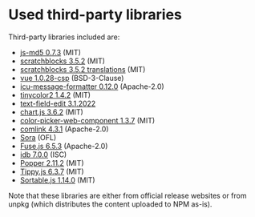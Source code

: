 # Used third-party libraries

Third-party libraries included are:
- [js-md5 0.7.3](https://raw.githubusercontent.com/emn178/js-md5/v0.7.3/build/md5.min.js) (MIT)
- [scratchblocks 3.5.2](https://scratchblocks.github.io/js/scratchblocks-v3.5.2-min.js) (MIT)
- [scratchblocks 3.5.2 translations](https://scratchblocks.github.io/js/translations-all-v3.5.2.js) (MIT)
- [vue 1.0.28-csp](https://raw.githubusercontent.com/vuejs/vue/v1.0.28-csp/dist/vue.js) (BSD-3-Clause)
- [icu-message-formatter 0.12.0](https://unpkg.com/@ultraq/icu-message-formatter@0.12.0/dist/icu-message-formatter.es.min.js) (Apache-2.0)
- [tinycolor2 1.4.2](https://raw.githubusercontent.com/bgrins/TinyColor/1.4.2/dist/tinycolor-min.js) (MIT)
- [text-field-edit 3.1.2022](https://unpkg.com/text-field-edit@3.1.2022/index.js)
- [chart.js 3.6.2](https://unpkg.com/chart.js@3.6.2/dist/chart.min.js) (MIT)
- [color-picker-web-component 1.3.7](https://unpkg.com/color-picker-web-component@1.3.7/dist/color-picker-esm.min.js) (MIT)
- [comlink 4.3.1](https://unpkg.com/comlink@4.3.1/dist/umd/comlink.js) (Apache-2.0)
- [Sora](https://fonts.google.com/specimen/Sora) (OFL)
- [Fuse.js 6.5.3](https://unpkg.com/fuse.js@6.5.3/dist/fuse.esm.min.js) (Apache-2.0)
- [idb 7.0.0](https://unpkg.com/idb@7.0.0/build/umd.js) (ISC)
- [Popper 2.11.2](https://unpkg.com/@popperjs/core@2.11.2/dist/umd/popper.min.js) (MIT)
- [Tippy.js 6.3.7](https://unpkg.com/tippy.js@6.3.7/dist/tippy-bundle.umd.min.js) (MIT)
- [Sortable.js 1.14.0](https://unpkg.com/sortablejs@1.14.0/Sortable.min.js) (MIT)

Note that these libraries are either from official release websites or from unpkg (which distributes the content uploaded to NPM as-is).
